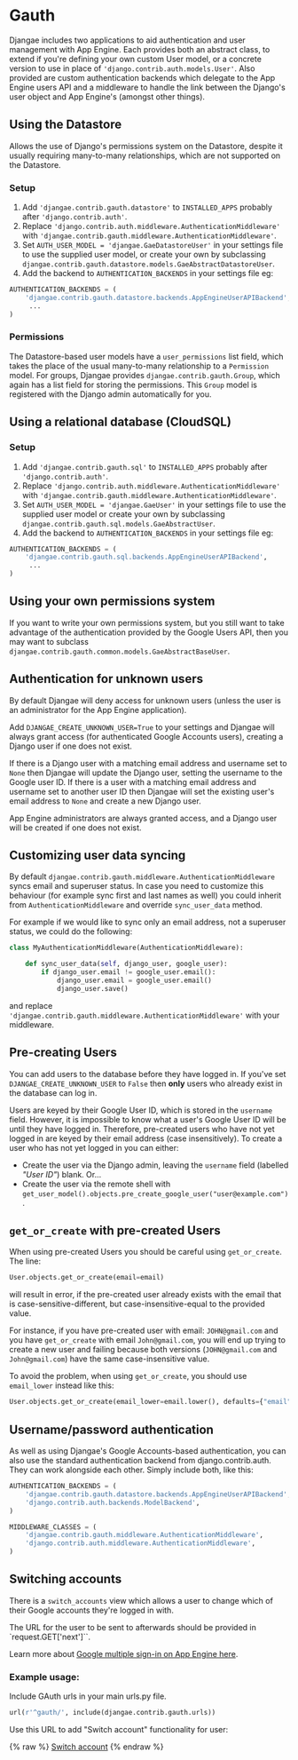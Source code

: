 # Gauth

Djangae includes two applications to aid authentication and user management with
App Engine. Each provides both an abstract class, to extend if you're defining your own custom User model, or a concrete version to use in place of `'django.contrib.auth.models.User'`.  Also provided are custom authentication backends which delegate to the App Engine users API and a middleware to handle the link between the Django's user object and App Engine's (amongst other things).


## Using the Datastore

Allows the use of Django's permissions system on the Datastore, despite it usually requiring many-to-many relationships, which are not supported on the Datastore.

### Setup

1. Add `'djangae.contrib.gauth.datastore'` to `INSTALLED_APPS` probably
after `'django.contrib.auth'`.
2. Replace `'django.contrib.auth.middleware.AuthenticationMiddleware'` with
`'djangae.contrib.gauth.middleware.AuthenticationMiddleware'`.
3. Set `AUTH_USER_MODEL = 'djangae.GaeDatastoreUser'` in your settings file to use the supplied user model, or create your own by subclassing `djangae.contrib.gauth.datastore.models.GaeAbstractDatastoreUser`.
4. Add the backend to `AUTHENTICATION_BACKENDS` in your settings file eg:

```python
AUTHENTICATION_BACKENDS = (
	'djangae.contrib.gauth.datastore.backends.AppEngineUserAPIBackend',
	 ...
)
```

### Permissions

The Datastore-based user models have a `user_permissions` list field, which takes the place of the usual many-to-many relationship to a `Permission` model.  For groups, Djangae provides `djangae.contrib.gauth.Group`, which again has a list field for storing the permissions.  This `Group` model is registered with the Django admin automatically for you.


## Using a relational database (CloudSQL)


### Setup

1. Add `'djangae.contrib.gauth.sql'` to `INSTALLED_APPS` probably
after `'django.contrib.auth'`.
2. Replace `'django.contrib.auth.middleware.AuthenticationMiddleware'` with
`'djangae.contrib.gauth.middleware.AuthenticationMiddleware'`.
3. Set `AUTH_USER_MODEL = 'djangae.GaeUser'` in your settings file to use the supplied user model or create your own by subclassing `djangae.contrib.gauth.sql.models.GaeAbstractUser`.
4. Add the backend to `AUTHENTICATION_BACKENDS` in your settings file eg:

```python
AUTHENTICATION_BACKENDS = (
	'djangae.contrib.gauth.sql.backends.AppEngineUserAPIBackend',
	 ...
)
```


## Using your own permissions system

If you want to write your own permissions system, but you still want to take advantage of the authentication provided by the Google Users API, then you may want to subclass `djangae.contrib.gauth.common.models.GaeAbstractBaseUser`.


## Authentication for unknown users

By default Djangae will deny access for unknown users (unless the user is an administrator for the App Engine application).

Add `DJANGAE_CREATE_UNKNOWN_USER=True` to your settings and Djangae will always grant access (for authenticated Google Accounts users), creating a Django user if one does not exist.

If there is a Django user with a matching email address and username set to `None` then Djangae will update the Django user, setting the username to the Google user ID. If there is a user with a matching email address and username set to another user ID then Djangae will set the existing user's email address to `None` and create a new Django user.

App Engine administrators are always granted access, and a Django user will be created if one does not exist.

## Customizing user data syncing

By default `djangae.contrib.gauth.middleware.AuthenticationMiddleware` syncs email and superuser status. In case you need to customize this behaviour (for example sync first and last names as well) you could inherit from `AuthenticationMiddleware` and override `sync_user_data` method.

For example if we would like to sync only an email address, not a superuser status, we could do the following:

```python
class MyAuthenticationMiddleware(AuthenticationMiddleware):

    def sync_user_data(self, django_user, google_user):
        if django_user.email != google_user.email():
            django_user.email = google_user.email()
            django_user.save()
```

and replace `'djangae.contrib.gauth.middleware.AuthenticationMiddleware'` with your middleware.

## Pre-creating Users

You can add users to the database before they have logged in.  If you've set `DJANGAE_CREATE_UNKNOWN_USER` to `False` then **only** users who already exist in the database can log in.

Users are keyed by their Google User ID, which is stored in the `username` field.  However, it is impossible to know what a user's Google User ID will be until they have logged in.  Therefore, pre-created users who have not yet logged in are keyed by their email address (case insensitively).  To create a user who has not yet logged in you can either:

* Create the user via the Django admin, leaving the `username` field (labelled _"User ID"_) blank.  Or...
* Create the user via the remote shell with `get_user_model().objects.pre_create_google_user("user@example.com")`.

## `get_or_create` with pre-created Users

When using pre-created Users you should be careful using `get_or_create`. The line:

```python
User.objects.get_or_create(email=email)
```

will result in error, if the pre-created user already exists with the email that is case-sensitive-different, but case-insensitive-equal to the provided value.

For instance, if you have pre-created user with email: `JOHN@gmail.com` and you have `get_or_create` with email `John@gmail.com`, you will end up trying to create a new user and failing because both versions (`JOHN@gmail.com` and `John@gmail.com`) have the same case-insensitive value.

To avoid the problem, when using `get_or_create`, you should use `email_lower` instead like this:

```python
User.objects.get_or_create(email_lower=email.lower(), defaults={"email": email})
```


## Username/password authentication

As well as using Djangae's Google Accounts-based authentication, you can also use the standard authentication backend from django.contrib.auth.  They can work alongside each other.  Simply include both, like this:

```python
AUTHENTICATION_BACKENDS = (
    'djangae.contrib.gauth.datastore.backends.AppEngineUserAPIBackend',
    'django.contrib.auth.backends.ModelBackend',
)

MIDDLEWARE_CLASSES = (
    'djangae.contrib.gauth.middleware.AuthenticationMiddleware',
    'django.contrib.auth.middleware.AuthenticationMiddleware',
)
```

## Switching accounts

There is a `switch_accounts` view which allows a user to change which of their Google accounts they're logged in with.

The URL for the user to be sent to afterwards should be provided in `request.GET['next']``.

Learn more about [Google multiple sign-in on App Engine here](https://p.ota.to/blog/2014/2/google-multiple-sign-in-on-app-engine/).

### Example usage:

Include GAuth urls in your main urls.py file.

```python
url(r'^gauth/', include(djangae.contrib.gauth.urls))
```

Use this URL to add "Switch account" functionality for user:

{% raw %}
    <a href="{% url 'djangae_switch_accounts' %}">Switch account</a>
{% endraw %}
